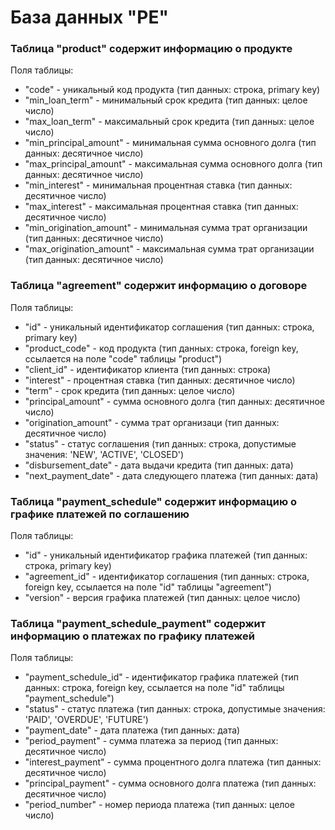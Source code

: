 # База данных "PE"

### Таблица "product" содержит информацию о продукте

Поля таблицы:
- "code" - уникальный код продукта (тип данных: строка, primary key)
- "min_loan_term" - минимальный срок кредита (тип данных: целое число)
- "max_loan_term" - максимальный срок кредита (тип данных: целое число)
- "min_principal_amount" - минимальная сумма основного долга (тип данных: десятичное число)
- "max_principal_amount" - максимальная сумма основного долга (тип данных: десятичное число)
- "min_interest" - минимальная процентная ставка (тип данных: десятичное число)
- "max_interest" - максимальная процентная ставка (тип данных: десятичное число)
- "min_origination_amount" - минимальная сумма трат организации (тип данных: десятичное число)
- "max_origination_amount" - максимальная сумма трат организации (тип данных: десятичное число)


### Таблица "agreement" содержит информацию о договоре

Поля таблицы:
- "id" - уникальный идентификатор соглашения (тип данных: строка, primary key)
- "product_code" - код продукта (тип данных: строка, foreign key, ссылается на поле "code" таблицы "product")
- "client_id" - идентификатор клиента (тип данных: строка)
- "interest" - процентная ставка (тип данных: десятичное число)
- "term" - срок кредита (тип данных: целое число)
- "principal_amount" - сумма основного долга (тип данных: десятичное число)
- "origination_amount" - сумма трат организаци (тип данных: десятичное число)
- "status" - статус соглашения (тип данных: строка, допустимые значения: 'NEW', 'ACTIVE', 'CLOSED')
- "disbursement_date" - дата выдачи кредита (тип данных: дата)
- "next_payment_date" - дата следующего платежа (тип данных: дата)


### Таблица "payment_schedule" содержит информацию о графике платежей по соглашению

Поля таблицы:
- "id" - уникальный идентификатор графика платежей (тип данных: строка, primary key)
- "agreement_id" - идентификатор соглашения (тип данных: строка, foreign key, ссылается на поле "id" таблицы "agreement")
- "version" - версия графика платежей (тип данных: целое число)


### Таблица "payment_schedule_payment" содержит информацию о платежах по графику платежей

Поля таблицы:
- "payment_schedule_id" - идентификатор графика платежей (тип данных: строка, foreign key, ссылается на поле "id" таблицы "payment_schedule")
- "status" - статус платежа (тип данных: строка, допустимые значения: 'PAID', 'OVERDUE', 'FUTURE')
- "payment_date" - дата платежа (тип данных: дата)
- "period_payment" - сумма платежа за период (тип данных: десятичное число)
- "interest_payment" - сумма процентного долга платежа (тип данных: десятичное число)
- "principal_payment" - сумма основного долга платежа (тип данных: десятичное число)
- "period_number" - номер периода платежа (тип данных: целое число)



